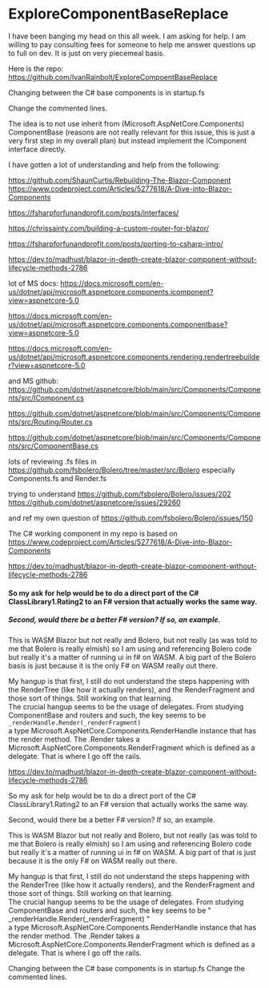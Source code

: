 # ExploreComponentBaseReplace

I have been banging my head on this all week. 
I am asking for help. 
I am willing to pay consulting fees for someone to help me answer questions up to full on dev. It is just on very piecemeal basis. 

Here is the repo:
https://github.com/IvanRainbolt/ExploreCompoentBaseReplace

Changing between the C# base components is in startup.fs

Change the commented lines. 

The idea is to not use inherit from (Microsoft.AspNetCore.Components) ComponentBase (reasons are not really relevant for this issue, this is just a very first step in my overall plan) but instead implement the IComponent interface directly. 

I have gotten a lot of understanding and help from the following:

https://github.com/ShaunCurtis/Rebuilding-The-Blazor-Component
https://www.codeproject.com/Articles/5277618/A-Dive-into-Blazor-Components

https://fsharpforfunandprofit.com/posts/interfaces/

https://chrissainty.com/building-a-custom-router-for-blazor/

https://fsharpforfunandprofit.com/posts/porting-to-csharp-intro/

https://dev.to/madhust/blazor-in-depth-create-blazor-component-without-lifecycle-methods-2786


lot of MS docs:
https://docs.microsoft.com/en-us/dotnet/api/microsoft.aspnetcore.components.icomponent?view=aspnetcore-5.0

https://docs.microsoft.com/en-us/dotnet/api/microsoft.aspnetcore.components.componentbase?view=aspnetcore-5.0

https://docs.microsoft.com/en-us/dotnet/api/microsoft.aspnetcore.components.rendering.rendertreebuilder?view=aspnetcore-5.0

and MS github: 
https://github.com/dotnet/aspnetcore/blob/main/src/Components/Components/src/IComponent.cs

https://github.com/dotnet/aspnetcore/blob/main/src/Components/Components/src/Routing/Router.cs

https://github.com/dotnet/aspnetcore/blob/main/src/Components/Components/src/ComponentBase.cs


lots of reviewing .fs files in 
https://github.com/fsbolero/Bolero/tree/master/src/Bolero
especially Components.fs and Render.fs

trying to understand 
https://github.com/fsbolero/Bolero/issues/202
https://github.com/dotnet/aspnetcore/issues/29260

and ref my own question of 
https://github.com/fsbolero/Bolero/issues/150

The C# working component in my repo is based on 
https://www.codeproject.com/Articles/5277618/A-Dive-into-Blazor-Components

https://dev.to/madhust/blazor-in-depth-create-blazor-component-without-lifecycle-methods-2786

#### So my ask for help would be to do a direct port of the C# ClassLibrary1.Rating2 to an F# version that actually works the same way.

##### Second, would there be a better F# version? If so, an example.

This is WASM Blazor but not really and Bolero, but not really (as was told to me that Bolero is really elmish) so I am using and referencing Bolero code but really it's a matter of running ui in f# on WASM. A big part of the Bolero basis is just because it is the only F# on WASM really out there.
  
My hangup is that first, I still do not understand the steps happening with the RenderTree (like how it actually renders), and the RenderFragment and those sort of things. Still working on that learning.  
The crucial hangup seems to be the usage of delegates. From studying ComponentBase and routers and such, the key seems to be  `_renderHandle.Render(_renderFragment)`  
a type Microsoft.AspNetCore.Components.RenderHandle instance that has the render method. 
The .Render takes a Microsoft.AspNetCore.Components.RenderFragment
which is defined as a delegate. That is where I go off the rails.


https://dev.to/madhust/blazor-in-depth-create-blazor-component-without-lifecycle-methods-2786

So my ask for help would be to do a direct port of the C# ClassLibrary1.Rating2 to an F# version that actually works the same way. 

Second, would there be a better F# version? If so, an example. 

This is WASM Blazor but not really and Bolero, but not really (as was told to me that Bolero is really elmish) so I am using and referencing Bolero code but really it's a matter of running ui in f# on WASM. A big part of that is just because it is the only F# on WASM really out there.
  
My hangup is that first, I still do not understand the steps happening with the RenderTree (like how it actually renders), and the RenderFragment and those sort of things. Still working on that learning.  
The crucial hangup seems to be the usage of delegates. From studying ComponentBase and routers and such, the key seems to be " _renderHandle.Render(_renderFragment) "  
a type Microsoft.AspNetCore.Components.RenderHandle instance that has the render method. 
The .Render takes a Microsoft.AspNetCore.Components.RenderFragment
which is defined as a delegate. That is where I go off the rails.

Changing between the C# base components is in startup.fs
Change the commented lines. 
